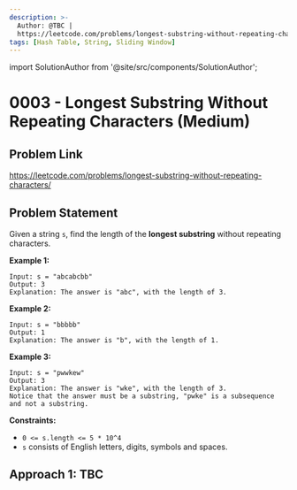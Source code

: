 ```yaml
---
description: >-
  Author: @TBC |
  https://leetcode.com/problems/longest-substring-without-repeating-characters/
tags: [Hash Table, String, Sliding Window]
---
```


import SolutionAuthor from '@site/src/components/SolutionAuthor';

# 0003 - Longest Substring Without Repeating Characters (Medium)

## Problem Link

https://leetcode.com/problems/longest-substring-without-repeating-characters/

## Problem Statement

Given a string `s`, find the length of the **longest substring** without repeating characters.

**Example 1:**

```
Input: s = "abcabcbb"
Output: 3
Explanation: The answer is "abc", with the length of 3.
```

**Example 2:**

```
Input: s = "bbbbb"
Output: 1
Explanation: The answer is "b", with the length of 1.
```

**Example 3:**

```
Input: s = "pwwkew"
Output: 3
Explanation: The answer is "wke", with the length of 3.
Notice that the answer must be a substring, "pwke" is a subsequence and not a substring.
```

**Constraints:**

* `0 <= s.length <= 5 * 10^4`
* `s` consists of English letters, digits, symbols and spaces.

## Approach 1: TBC
